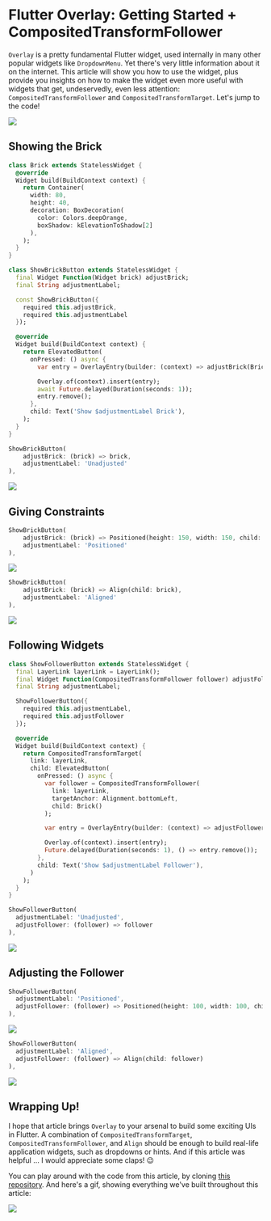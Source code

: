 # Flutter Overlay: Getting Started + CompositedTransformFollower

`Overlay` is a pretty fundamental Flutter widget, used internally in many other popular widgets like `DropdownMenu`. Yet there's very little information about it on the internet. This article will show you how to use the widget, plus provide you insights on how to make the widget even more useful with widgets that get, undeservedly, even less attention: `CompositedTransformFollower` and `CompositedTransformTarget`. Let's jump to the code!

![](thumb.png)

## Showing the Brick

```dart
class Brick extends StatelessWidget {
  @override
  Widget build(BuildContext context) {
    return Container(
      width: 80,
      height: 40,
      decoration: BoxDecoration(
        color: Colors.deepOrange,
        boxShadow: kElevationToShadow[2]
      ),
    );
  }
}
```

```dart
class ShowBrickButton extends StatelessWidget {
  final Widget Function(Widget brick) adjustBrick;
  final String adjustmentLabel;

  const ShowBrickButton({
    required this.adjustBrick,
    required this.adjustmentLabel
  });

  @override
  Widget build(BuildContext context) {
    return ElevatedButton(
      onPressed: () async {
        var entry = OverlayEntry(builder: (context) => adjustBrick(Brick()));

        Overlay.of(context).insert(entry);
        await Future.delayed(Duration(seconds: 1));
        entry.remove();
      },
      child: Text('Show $adjustmentLabel Brick'),
    );
  }
}
```

```dart
ShowBrickButton(
    adjustBrick: (brick) => brick,
    adjustmentLabel: 'Unadjusted'
),
```

![](brick-unadjusted.gif)

## Giving Constraints

```dart
ShowBrickButton(
    adjustBrick: (brick) => Positioned(height: 150, width: 150, child: brick),
    adjustmentLabel: 'Positioned'
),
```

![](brick-positioned.gif)

```dart
ShowBrickButton(
    adjustBrick: (brick) => Align(child: brick),
    adjustmentLabel: 'Aligned'
),
```

![](brick-aligned.gif)

## Following Widgets

```dart
class ShowFollowerButton extends StatelessWidget {
  final LayerLink layerLink = LayerLink();
  final Widget Function(CompositedTransformFollower follower) adjustFollower;
  final String adjustmentLabel;

  ShowFollowerButton({
    required this.adjustmentLabel,
    required this.adjustFollower
  });

  @override
  Widget build(BuildContext context) {
    return CompositedTransformTarget(
      link: layerLink,
      child: ElevatedButton(
        onPressed: () async {
          var follower = CompositedTransformFollower(
            link: layerLink,
            targetAnchor: Alignment.bottomLeft,
            child: Brick()
          );

          var entry = OverlayEntry(builder: (context) => adjustFollower(follower));

          Overlay.of(context).insert(entry);
          Future.delayed(Duration(seconds: 1), () => entry.remove());
        }, 
        child: Text('Show $adjustmentLabel Follower'),
      )
    );
  }
}
```

```dart
ShowFollowerButton(
  adjustmentLabel: 'Unadjusted',
  adjustFollower: (follower) => follower
),
```

![](follower-unadjusted.gif)

## Adjusting the Follower

```dart
ShowFollowerButton(
  adjustmentLabel: 'Positioned',
  adjustFollower: (follower) => Positioned(height: 100, width: 100, child: follower)
),
```

![](follower-positioned.gif)

```dart
ShowFollowerButton(
  adjustmentLabel: 'Aligned',
  adjustFollower: (follower) => Align(child: follower)
),
```

![](follower-aligned.gif)

## Wrapping Up!

I hope that article brings `Overlay` to your arsenal to build some exciting UIs in Flutter. A combination of `CompositedTransformTarget`, `CompositedTransformFollower`, and `Align` should be enough to build real-life application widgets, such as dropdowns or hints. And if this article was helpful ... I would appreciate some claps! 😉

You can play around with the code from this article, by cloning [this repository](https://github.com/astorDev/fanci). And here's a gif, showing everything we've built throughout this article:

![](overview.gif)

